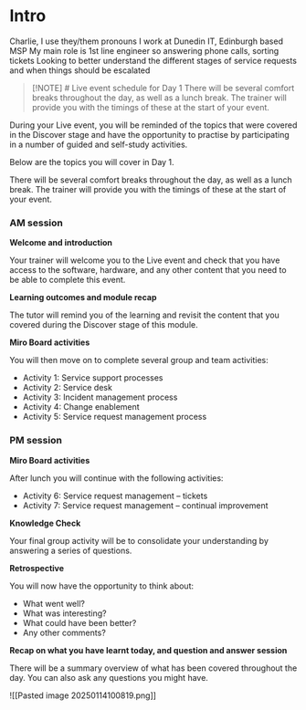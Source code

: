 # Intro
Charlie, I use they/them pronouns
I work at Dunedin IT, Edinburgh based MSP
My main role is 1st line engineer so answering phone calls, sorting tickets
Looking to better understand the different stages of service requests and when things should be escalated 


> [!NOTE] # Live event schedule for Day 1
> There will be several comfort breaks throughout the day, as well as a lunch break. The trainer will provide you with the timings of these at the start of your event.

During your Live event, you will be reminded of the topics that were covered in the Discover stage and have the opportunity to practise by participating in a number of guided and self-study activities.   

Below are the topics you will cover in Day 1. 

There will be several comfort breaks throughout the day, as well as a lunch break. The trainer will provide you with the timings of these at the start of your event. 

### AM session

**Welcome and introduction**

Your trainer will welcome you to the Live event and check that you have access to the software, hardware, and any other content that you need to be able to complete this event.

**Learning outcomes and module recap**

The tutor will remind you of the learning and revisit the content that you covered during the Discover stage of this module.

**Miro Board activities**

You will then move on to complete several group and team activities:

- Activity 1: Service support processes
- Activity 2: Service desk
- Activity 3: Incident management process
- Activity 4: Change enablement
- Activity 5: Service request management process

### PM session

**Miro Board activities**

After lunch you will continue with the following activities:

- Activity 6: Service request management – tickets
- Activity 7: Service request management – continual improvement

**Knowledge Check**

Your final group activity will be to consolidate your understanding by answering a series of questions.

**Retrospective**

You will now have the opportunity to think about:

- What went well?
- What was interesting?
- What could have been better?
- Any other comments?

**Recap on what you have learnt today, and question and answer session**

There will be a summary overview of what has been covered throughout the day. You can also ask any questions you might have.

![[Pasted image 20250114100819.png]]